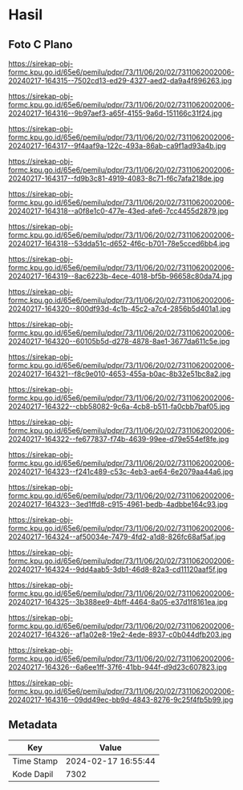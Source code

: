 # Hasil

## Foto C Plano

https://sirekap-obj-formc.kpu.go.id/65e6/pemilu/pdpr/73/11/06/20/02/7311062002006-20240217-164315--7502cd13-ed29-4327-aed2-da9a4f896263.jpg

https://sirekap-obj-formc.kpu.go.id/65e6/pemilu/pdpr/73/11/06/20/02/7311062002006-20240217-164316--9b97aef3-a65f-4155-9a6d-151166c31f24.jpg

https://sirekap-obj-formc.kpu.go.id/65e6/pemilu/pdpr/73/11/06/20/02/7311062002006-20240217-164317--9f4aaf9a-122c-493a-86ab-ca9f1ad93a4b.jpg

https://sirekap-obj-formc.kpu.go.id/65e6/pemilu/pdpr/73/11/06/20/02/7311062002006-20240217-164317--fd9b3c81-4919-4083-8c71-f6c7afa218de.jpg

https://sirekap-obj-formc.kpu.go.id/65e6/pemilu/pdpr/73/11/06/20/02/7311062002006-20240217-164318--a0f8e1c0-477e-43ed-afe6-7cc4455d2879.jpg

https://sirekap-obj-formc.kpu.go.id/65e6/pemilu/pdpr/73/11/06/20/02/7311062002006-20240217-164318--53dda51c-d652-4f6c-b701-78e5cced6bb4.jpg

https://sirekap-obj-formc.kpu.go.id/65e6/pemilu/pdpr/73/11/06/20/02/7311062002006-20240217-164319--8ac6223b-4ece-4018-bf5b-96658c80da74.jpg

https://sirekap-obj-formc.kpu.go.id/65e6/pemilu/pdpr/73/11/06/20/02/7311062002006-20240217-164320--800df93d-4c1b-45c2-a7c4-2856b5d401a1.jpg

https://sirekap-obj-formc.kpu.go.id/65e6/pemilu/pdpr/73/11/06/20/02/7311062002006-20240217-164320--60105b5d-d278-4878-8ae1-3677da611c5e.jpg

https://sirekap-obj-formc.kpu.go.id/65e6/pemilu/pdpr/73/11/06/20/02/7311062002006-20240217-164321--f8c9e010-4653-455a-b0ac-8b32e51bc8a2.jpg

https://sirekap-obj-formc.kpu.go.id/65e6/pemilu/pdpr/73/11/06/20/02/7311062002006-20240217-164322--cbb58082-9c6a-4cb8-b511-fa0cbb7baf05.jpg

https://sirekap-obj-formc.kpu.go.id/65e6/pemilu/pdpr/73/11/06/20/02/7311062002006-20240217-164322--fe677837-f74b-4639-99ee-d79e554ef8fe.jpg

https://sirekap-obj-formc.kpu.go.id/65e6/pemilu/pdpr/73/11/06/20/02/7311062002006-20240217-164323--f241c489-c53c-4eb3-ae64-6e2079aa44a6.jpg

https://sirekap-obj-formc.kpu.go.id/65e6/pemilu/pdpr/73/11/06/20/02/7311062002006-20240217-164323--3ed1ffd8-c915-4961-bedb-4adbbe164c93.jpg

https://sirekap-obj-formc.kpu.go.id/65e6/pemilu/pdpr/73/11/06/20/02/7311062002006-20240217-164324--af50034e-7479-4fd2-a1d8-826fc68af5af.jpg

https://sirekap-obj-formc.kpu.go.id/65e6/pemilu/pdpr/73/11/06/20/02/7311062002006-20240217-164324--9dd4aab5-3db1-46d8-82a3-cd11120aaf5f.jpg

https://sirekap-obj-formc.kpu.go.id/65e6/pemilu/pdpr/73/11/06/20/02/7311062002006-20240217-164325--3b388ee9-4bff-4464-8a05-e37d1f8161ea.jpg

https://sirekap-obj-formc.kpu.go.id/65e6/pemilu/pdpr/73/11/06/20/02/7311062002006-20240217-164326--af1a02e8-19e2-4ede-8937-c0b044dfb203.jpg

https://sirekap-obj-formc.kpu.go.id/65e6/pemilu/pdpr/73/11/06/20/02/7311062002006-20240217-164326--6a6ee1ff-37f6-41bb-944f-d9d23c607823.jpg

https://sirekap-obj-formc.kpu.go.id/65e6/pemilu/pdpr/73/11/06/20/02/7311062002006-20240217-164316--09dd49ec-bb9d-4843-8276-9c25f4fb5b99.jpg


## Metadata

| Key        | Value               |
| ---------- | ------------------- |
| Time Stamp | 2024-02-17 16:55:44 |
| Kode Dapil | 7302                |



